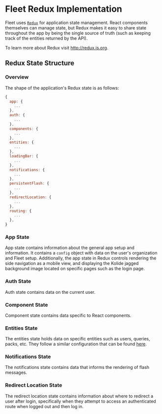 # Fleet Redux Implementation

Fleet uses [`Redux`](http://redux.js.org) for application state management.
React components themselves can manage state, but Redux makes it easy to share
state throughout the app by being the single source of truth (such as keeping track of the entities returned by the API).

To learn more about Redux visit http://redux.js.org.

## Redux State Structure

### Overview

The shape of the application's Redux state is as follows:

```js
{
  app: {
    ...
  },
  auth: {
    ...
  },
  components: {
    ...
  },
  entities: {
    ...
  },
  loadingBar: {
    ...
  },
  notifications: {
    ...
  },
  persistentFlash: {
    ...
  },
  redirectLocation: {
    ...
  },
  routing: {
    ...
  },
}
```

### App State

App state contains information about the general app setup and information. It
contains a `config` object with data on the user's organization and Fleet
setup. Additionally, the app state in Redux controls rendering the side
navigation as a mobile view, and displaying the Kolide jagged background image
located on specific pages such as the login page.

### Auth State

Auth state contains data on the current user.

### Component State

Component state contains data specific to React components.

### Entities State

The entities state holds data on specific entities such as users, queries,
packs, etc. They follow a similar configuration that can be found [here](./nodes/entities/README.md).

### Notifications State

The notifications state contains data that informs the rendering of flash
messages.

### Redirect Location State

The redirect location state contains information about where to redirect a user
after login, specifically when they attempt to access an authenticated route when logged out
and then log in.
